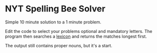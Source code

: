 # NYT Spelling Bee Solver

Simple 10 minute solution to a 1 minute problem.

Edit the code to select your problems optional and mandatory letters. The program then searches a [lexicon](https://github.com/dwyl/english-words) and returns the matches longest first.

The output still contains proper nouns, but it's a start.